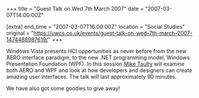 +++
title = "Guest Talk on Wed 7th March 2007"
date = "2007-03-07T14:00:00Z"

[extra]
end_time = "2007-03-07T16:00:00Z"
location = "Social Studies"
original = "https://uwcs.co.uk/events/guest-talk-on-wed-7th-march-2007-1474488987619/"
+++

Windows Vista presents HCI opportunities as never before from the new AERO interface paradigm, to the new .NET programming model, Windows Presentation Foundation (WPF). In this session [Mike Taulty](http://mtaulty.com/) will examine both AERO and WPF and look at how developers and designers can create amazing user interfaces. The talk will last approximately 90 minutes.

We have also got some goodies to give away\!

